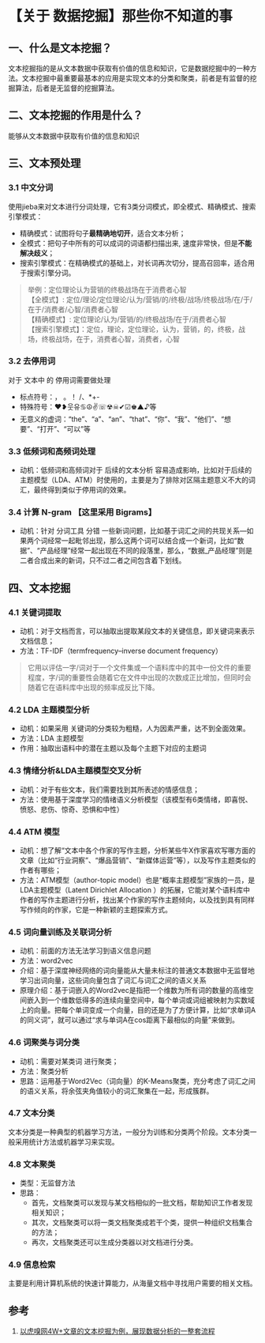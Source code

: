 # 【关于 数据挖掘】那些你不知道的事

## 一、什么是文本挖掘？

文本挖掘指的是从文本数据中获取有价值的信息和知识，它是数据挖掘中的一种方法。文本挖掘中最重要最基本的应用是实现文本的分类和聚类，前者是有监督的挖掘算法，后者是无监督的挖掘算法。

## 二、文本挖掘的作用是什么？

能够从文本数据中获取有价值的信息和知识

## 三、文本预处理

### 3.1 中文分词

使用jieba来对文本进行分词处理，它有3类分词模式，即全模式、精确模式、搜索引擎模式：

- 精确模式：试图将句子**最精确地切开**，适合文本分析；
- 全模式：把句子中所有的可以成词的词语都扫描出来, 速度非常快，但是**不能解决歧义**；
- 搜索引擎模式：在精确模式的基础上，对长词再次切分，提高召回率，适合用于搜索引擎分词。

> 举例：定位理论认为营销的终极战场在于消费者心智  </br>
> 【全模式】: 定位/理论/定位理论/认为/营销/的/终极/战场/终极战场/在/于/在于/消费者/心智/消费者心智 </br>
> 【精确模式】: 定位理论/认为/营销/的/终极战场/在于/消费者心智 </br>
> 【搜索引擎模式】：定位，理论，定位理论，认为，营销，的，终极，战场，终极战场，在于，消费者心智，消费者，心智 </br>

### 3.2 去停用词

对于 文本中 的 停用词需要做处理

- 标点符号：， 。！ /、*+-
- 特殊符号：❤❥웃유♋☮✌☏☢☠✔☑♚▲♪等
- 无意义的虚词：“the”、“a”、“an”、“that”、“你”、“我”、“他们”、“想要”、“打开”、“可以”等

### 3.3 低频词和高频词处理

- 动机：低频词和高频词对于 后续的文本分析 容易造成影响，比如对于后续的主题模型（LDA、ATM）时使用的，主要是为了排除对区隔主题意义不大的词汇，最终得到类似于停用词的效果。

### 3.4 计算 N-gram 【这里采用 Bigrams】

- 动机：针对 分词工具 分错 一些新词问题，比如基于词汇之间的共现关系—如果两个词经常一起毗邻出现，那么这两个词可以结合成一个新词，比如“数据”、“产品经理”经常一起出现在不同的段落里，那么，“数据_产品经理”则是二者合成出来的新词，只不过二者之间包含着下划线。

## 四、文本挖掘

### 4.1 关键词提取

- 动机：对于文档而言，可以抽取出提取某段文本的关键信息，即关键词来表示文档信息；
- 方法：TF-IDF（termfrequency–inverse document frequency）

> 它用以评估一字/词对于一个文件集或一个语料库中的其中一份文件的重要程度，字/词的重要性会随着它在文件中出现的次数成正比增加，但同时会随着它在语料库中出现的频率成反比下降。

### 4.2 LDA 主题模型分析

- 动机：如果采用 关键词的分类较为粗糙，人为因素严重，达不到全面效果。
- 方法：LDA 主题模型
- 作用：抽取出语料中的潜在主题以及每个主题下对应的主题词

### 4.3 情绪分析&LDA主题模型交叉分析

- 动机：对于有些文本，我们需要找到其所表述的情感信息；
- 方法：使用基于深度学习的情绪语义分析模型（该模型有6类情绪，即喜悦、愤怒、悲伤、惊奇、恐惧和中性）

### 4.4 ATM 模型

- 动机：想了解“文本中各个作家的写作主题，分析某些牛X作家喜欢写哪方面的文章（比如“行业洞察”、“爆品营销”、“新媒体运营”等），以及写作主题类似的作者有哪些；
- 方法：ATM模型（author-topic model）也是“概率主题模型”家族的一员，是LDA主题模型（Latent Dirichlet Allocation ）的拓展，它能对某个语料库中作者的写作主题进行分析，找出某个作家的写作主题倾向，以及找到具有同样写作倾向的作家，它是一种新颖的主题探索方式。

### 4.5 词向量训练及关联词分析

- 动机：前面的方法无法学习到语义信息问题
- 方法：word2vec
- 介绍：基于深度神经网络的词向量能从大量未标注的普通文本数据中无监督地学习出词向量，这些词向量包含了词汇与词汇之间的语义关系
- 原理介绍：基于词嵌入的Word2vec是指把一个维数为所有词的数量的高维空间嵌入到一个维数低得多的连续向量空间中，每个单词或词组被映射为实数域上的向量。把每个单词变成一个向量，目的还是为了方便计算，比如“求单词A的同义词”，就可以通过“求与单词A在cos距离下最相似的向量”来做到。

### 4.6 词聚类与词分类

- 动机：需要对某类词 进行聚类；
- 方法：聚类分析
- 思路：运用基于Word2Vec（词向量）的K-Means聚类，充分考虑了词汇之间的语义关系，将余弦夹角值较小的词汇聚集在一起，形成簇群。

### 4.7 文本分类

文本分类是一种典型的机器学习方法，一般分为训练和分类两个阶段。文本分类一般采用统计方法或机器学习来实现。

### 4.8 文本聚类

- 类型：无监督方法
- 思路：
  - 首先，文档聚类可以发现与某文档相似的一批文档，帮助知识工作者发现相关知识；
  - 其次，文档聚类可以将一类文档聚类成若干个类，提供一种组织文档集合的方法；
  - 再次，文档聚类还可以生成分类器以对文档进行分类。

### 4.9 信息检索

主要是利用计算机系统的快速计算能力，从海量文档中寻找用户需要的相关文档。



## 参考

1. [以虎嗅网4W+文章的文本挖掘为例，展现数据分析的一整套流程](http://www.woshipm.com/data-analysis/873430.html)